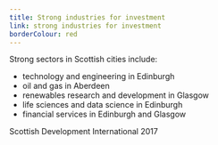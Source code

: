 ```yaml
---
title: Strong industries for investment
link: strong industries for investment
borderColour: red
---
```

Strong sectors in Scottish cities include:


- technology and engineering in Edinburgh
- oil and gas in Aberdeen
- renewables research and development in Glasgow
- life sciences and data science in Edinburgh
- financial services in Edinburgh and Glasgow
<div class="region--small-text"><p>Scottish Development International 2017</p></div>
